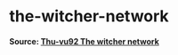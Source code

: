 # the-witcher-network

#### Source: <a href = "https://github.com/thu-vu92/the_witcher_network">Thu-vu92 The witcher network</a>
